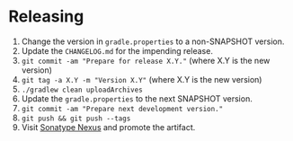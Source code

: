 Releasing
========

 1. Change the version in `gradle.properties` to a non-SNAPSHOT version.
 2. Update the `CHANGELOG.md` for the impending release.
 3. `git commit -am "Prepare for release X.Y."` (where X.Y is the new version)
 4. `git tag -a X.Y -m "Version X.Y"` (where X.Y is the new version)
 5. `./gradlew clean uploadArchives`
 6. Update the `gradle.properties` to the next SNAPSHOT version.
 7. `git commit -am "Prepare next development version."`
 8. `git push && git push --tags`
 9. Visit [Sonatype Nexus](https://oss.sonatype.org/) and promote the artifact.